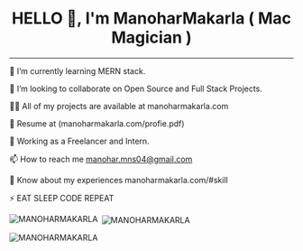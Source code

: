  <h1 align="center"> 
HELLO 👋, I'm ManoharMakarla ( Mac Magician )  </h1>

----


🌱 I’m currently learning MERN stack.

👯 I’m looking to collaborate on Open Source and Full Stack Projects.

👨‍💻 All of my projects are available at manoharmakarla.com

📑 Resume at (manoharmakarla.com/profie.pdf)

💼 Working as a Freelancer and Intern.

📫 How to reach me manohar.mns04@gmail.com

📄 Know about my experiences manoharmakarla.com/#skill

⚡  EAT SLEEP CODE REPEAT 




<p><img align="left" src="https://github-readme-stats.vercel.app/api/top-langs?username=MANOHARMAKARLA&show_icons=true&locale=en&layout=compact" alt="MANOHARMAKARLA" /></p>

<p>&nbsp;<img align="center" src="https://github-readme-stats.vercel.app/api?username=MANOHARMAKARLA&show_icons=true&locale=en" alt="MANOHARMAKARLA" /></p>

<p><img align="center" src="https://github-readme-streak-stats.herokuapp.com/?user=MANOHARMAKARLA&" alt="MANOHARMAKARLA" /></p>
<br>





